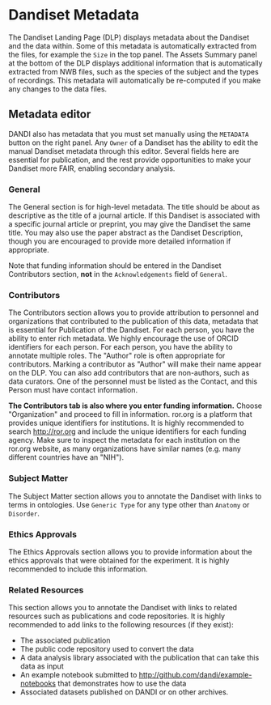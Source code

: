 # Dandiset Metadata

The Dandiset Landing Page (DLP) displays metadata about the Dandiset and the data within.
Some of this metadata is automatically extracted from the files, for example the `Size` in the top panel.
The Assets Summary panel at the bottom of the DLP displays additional information
that is automatically extracted from NWB files, such as the species of the subject and the types of recordings.
This metadata will automatically be re-computed if you make any changes to the data files.

## Metadata editor

DANDI also has metadata that you must set manually using the `METADATA` button on the right panel.
Any `Owner` of a Dandiset has the ability to edit the manual Dandiset metadata through this editor.
Several fields here are essential for publication, and the rest provide opportunities to make your Dandiset
more FAIR, enabling secondary analysis.

### General

The General section is for high-level metadata.
The title should be about as descriptive as the title of a journal article.
If this Dandiset is associated with a specific journal article or preprint, you may give the Dandiset the same title.
You may also use the paper abstract as the Dandiset Description, though you are encouraged to provide more
detailed information if appropriate.

Note that funding information should be entered in the Dandiset Contributors section, **not** in the `Acknowledgements`
field of `General`.


### Contributors

The Contributors section allows you to provide attribution to personnel and organizations that contributed to the
publication of this data, metadata that is essential for Publication of the Dandiset. For each person, you
have the ability to enter rich metadata.
We highly encourage the use of ORCID identifiers for each person.
For each person, you have the ability to annotate multiple roles.
The "Author" role is often appropriate for contributors.
Marking a contributor as "Author" will make their name appear on the DLP.
You can also add contributors that are non-authors, such as data curators.
One of the personnel must be listed as the Contact, and this Person must have contact information.


**The Contributors tab is also where you enter funding information.**
Choose "Organization" and proceed to fill in information.
ror.org is a platform that provides unique identifiers for institutions.
It is highly recommended to search http://ror.org and include the unique identifiers for each funding agency.
Make sure to inspect the metadata for each institution on the ror.org website, as many organizations have similar names
(e.g. many different countries have an "NIH").

### Subject Matter

The Subject Matter section allows you to annotate the Dandiset with links to terms in ontologies. Use `Generic Type`
for any type other than `Anatomy` or `Disorder`.

### Ethics Approvals

The Ethics Approvals section allows you to provide information about the ethics approvals that were obtained for the
experiment. It is highly recommended to include this information.

### Related Resources

This section allows you to annotate the Dandiset with links to related resources such as publications and code repositories.
It is highly recommended to add links to the following resources (if they exist):
  * The associated publication
  * The public code repository used to convert the data
  * A data analysis library associated with the publication that can take this data as input
  * An example notebook submitted to http://github.com/dandi/example-notebooks that demonstrates how to use the data
  * Associated datasets published on DANDI or on other archives.